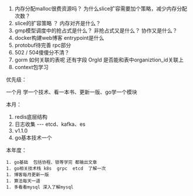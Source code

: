 1. 内存分配malloc很费资源吗？ 为什么slice扩容需要加个策略，减少内存分配次数？
1. slice的扩容策略 ？  内存对齐是什么？
1. gmp模型调度中的抢占式是什么？ 非抢占式又是什么？ 协作又是什么？
1. docker构建web博客   entrypoint是什么
1. protobuf待完善 rpc部分
1. 502 / 504傻傻分不清？
1. gorm 如何关联的表呢 还有字段 OrgId 是否能和表中organiztion_id关联上
1. context包学习

优先级：

一个月  学一个技术、看一本书、更新一版、go学一个模块

本月：

1. redis底层结构
2. 日志收集 --- etcd、kafka、es
3. v1.1.0
4. go基本技术一个

本年度：

	1. go基础  包括协程、锁等学完 都输出文章
	1. go相关技术栈 k8s  grpc  etcd  了解一次 
	1. 博客每月更新一版
	1. 算法每天一道
	1. 多看看mysql 深入了解mysql

